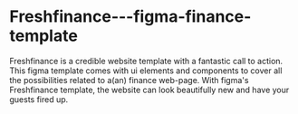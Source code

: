 # Freshfinance---figma-finance-template
Freshfinance is a credible website template with a fantastic call to action. This figma template comes with ui elements and components to cover all the possibilities related to a(an) finance web-page. With figma's Freshfinance template, the website can look beautifully new and have your guests fired up.
